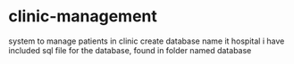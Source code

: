 # clinic-management
system to manage patients in clinic
create database name it hospital
i have included sql file for the database, found in folder named database
